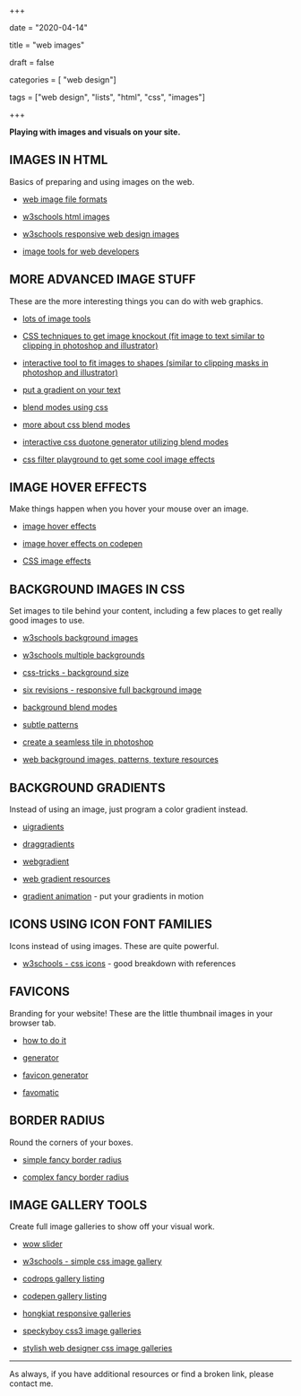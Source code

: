 +++

date = "2020-04-14"

title = "web images"

draft = false

categories = [ "web design"]

tags = ["web design", "lists", "html", "css", "images"]



+++



**Playing with images and visuals on your site.**



<!--more-->



## IMAGES IN HTML



Basics of preparing and using images on the web. 



  *   [web image file formats](https://www.lifewire.com/when-to-use-certain-image-formats-3467831 "opens in new tab")

  *   [w3schools html images](https://www.w3schools.com/html/html_images.asp "opens in new tab")

  *   [w3schools responsive web design images](https://www.w3schools.com/css/css_rwd_images.asp "opens in new tab")

  *   [image tools for web developers](https://www.shopify.com/partners/blog/image-tools-for-web-developers-2017 "opens in new tab")



## MORE ADVANCED IMAGE STUFF



These are the more interesting things you can do with web graphics. 



  *   [lots of image tools](https://www.shopify.com/partners/blog/image-tools-for-web-developers-2017 "opens in new tab")

  *   [CSS techniques to get image knockout (fit image to text similar to clipping in photoshop and illustrator)](https://css-tricks.com/css-techniques-and-effects-for-knockout-text/ "opens in new tab")

  *   [interactive tool to fit images to shapes (similar to clipping masks in photoshop and illustrator)](https://bennettfeely.com/clippy/ "opens in new tab")

  *   [put a gradient on your text](http://textgradient.com/ "opens in new tab")

  *   [blend modes using css](https://www.w3schools.com/cssref/pr_background-blend-mode.asp "opens in new tab")

  *   [more about css blend modes](https://getflywheel.com/layout/css-blend-modes/ "opens in new tab")

  *   [interactive css duotone generator utilizing blend modes](https://cssduotone.com/ "opens in new tab")

  *   [css filter playground to get some cool image effects](https://css-playground.com/view/39/css_filter_playground "opens in new tab")



## IMAGE HOVER EFFECTS



Make things happen when you hover your mouse over an image. 



  *   [image hover effects](https://www.hongkiat.com/blog/css-libraries-image-hover-effect/ "opens in new tab")

  *   [image hover effects on codepen](https://codepen.io/search/pens?q=image%20hover&page=1&order=popularity&depth=everything&show_forks=false "opens in new tab")

  *   [CSS image effects](https://freefrontend.com/css-image-effects/ "opens in new tab")



## BACKGROUND IMAGES IN CSS



Set images to tile behind your content, including a few places to get really good images to use. 



  *   [w3schools background images](https://www.w3schools.com/css/css_background.asp "opens in new tab")

  *   [w3schools multiple backgrounds](https://www.w3schools.com/css/css3_backgrounds.asp "opens in new tab")

  *   [css-tricks - background size](https://css-tricks.com/almanac/properties/b/background-size/ "opens in new tab")

  *   [six revisions - responsive full background image](http://sixrevisions.com/css/responsive-background-image/ "opens in new tab")

  *   [background blend modes](https://css-tricks.com/almanac/properties/b/background-blend-mode/ "opens in new tab")

  *   [subtle patterns](https://www.toptal.com/designers/subtlepatterns/ "opens in new tab")

  *   [create a seamless tile in photoshop](https://blogs.adobe.com/jkost/2015/01/how-to-create-a-seamless-pattern-tile-in-photoshop.html "opens in new tab")

  *   [web background images, patterns, texture resources](https://chad-bennett.github.io/home/post/backgrounds/ "opens in new tab")



## BACKGROUND GRADIENTS



Instead of using an image, just program a color gradient instead. 



  *   [uigradients](https://uigradients.com/#SunnyDays "opens in new tab")

  *   [draggradients](http://elrumordelaluz.github.io/draGGradients/ "opens in new tab")

  *   [webgradient](https://webgradients.com "opens in new tab")

  *   [web gradient resources](https://chad-bennett.github.io/home/post/gradients/ "opens in new tab")

  *   [gradient animation](https://www.gradient-animator.com/ "opens in new tab") - put your gradients in motion



## ICONS USING ICON FONT FAMILIES



Icons instead of using images. These are quite powerful. 



  *   [w3schools - css icons](https://www.w3schools.com/icons/default.asp "opens in new tab") - good breakdown with references



## FAVICONS



Branding for your website! These are the little thumbnail images in your browser tab. 



  *   [how to do it](http://www.html.am/html-codes/image-codes/html-favicon-code.cfm "opens in new tab")

  *   [generator](https://www.favicon-generator.org/ "opens in new tab")

  *   [favicon generator](https://www.favicon.cc/ "opens in new tab")

  *   [favomatic](http://www.favicomatic.com/ "opens in new tab")



## BORDER RADIUS



Round the corners of your boxes. 



  *   [simple fancy border radius](https://9elements.github.io/fancy-border-radius/ "opens in new tab")

  *   [complex fancy border radius](https://9elements.github.io/fancy-border-radius/full-control.html#64.54.55.42-58.46.35.29-. "opens in new tab")



## IMAGE GALLERY TOOLS



Create full image galleries to show off your visual work.



  *   [wow slider](http://wowslider.com/ "opens in new tab")

  *   [w3schools - simple css image gallery](https://www.w3schools.com/Css/css_image_gallery.asp "opens in new tab")

  *   [codrops gallery listing](https://tympanus.net/codrops/search/gallery/ "opens in new tab")

  *   [codepen gallery listing](https://codepen.io/search/pens?q=gallery&limit=all&type=type-pens "opens in new tab")

  *   [hongkiat responsive galleries](http://www.hongkiat.com/blog/free-responsive-image-gallery/ "opens in new tab")

  *   [speckyboy css3 image galleries](https://speckyboy.com/10-pure-css3-image-galleries-and-sliders/ "opens in new tab")

  *   [stylish web designer css image galleries](http://stylishwebdesigner.com/22-best-css-image-galleries/ "opens in new tab")



---



As always, if you have additional resources or find a broken link, please contact me.
